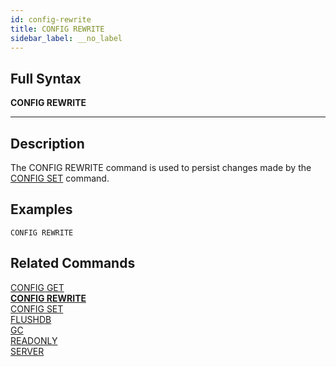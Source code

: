 ```yaml
---
id: config-rewrite
title: CONFIG REWRITE
sidebar_label: __no_label
---
```


## Full Syntax

**CONFIG REWRITE**

---

## Description

The CONFIG REWRITE command is used to persist changes made by the [CONFIG SET](../commands/config-set.md) command.

## Examples
```tile38-cli
CONFIG REWRITE
```

## Related Commands

[CONFIG GET](../commands/config-get.md)<br>
**[CONFIG REWRITE](../commands/config-rewrite.md)**<br>
[CONFIG SET](../commands/config-set.md)<br>
[FLUSHDB](../commands/flushdb.md)<br>
[GC](../commands/gc.md)<br>
[READONLY](../commands/readonly.md)<br>
[SERVER](../commands/server.md)<br>